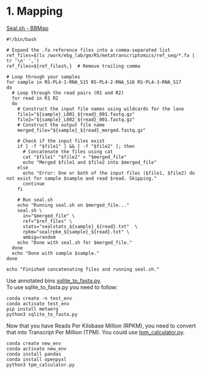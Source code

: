 # 1. Mapping
[Seal.sh - BBMap](https://archive.jgi.doe.gov/data-and-tools/software-tools/bbtools/bb-tools-user-guide/seal-guide/)
```
#!/bin/bash

# Expand the .fa reference files into a comma-separated list
ref_files=$(ls /work/ebg_lab/gm/RS/metatranscriptomics/ref_seq/*.fa | tr '\n' ',')
ref_files=${ref_files%,}  # Remove trailing comma

# Loop through your samples
for sample in RS-PL4-1-RNA_S15 RS-PL4-2-RNA_S16 RS-PL4-3-RNA_S17
do
  # Loop through the read pairs (R1 and R2)
  for read in R1 R2
  do
    # Construct the input file names using wildcards for the lane
    file1="${sample}_L001_${read}_001.fastq.gz"
    file2="${sample}_L002_${read}_001.fastq.gz"
    # Construct the output file name
    merged_file="${sample}_${read}_merged.fastq.gz"

    # Check if the input files exist
    if [ -f "$file1" ] && [ -f "$file2" ]; then
      # Concatenate the files using cat
      cat "$file1" "$file2" > "$merged_file"
      echo "Merged $file1 and $file2 into $merged_file"
    else
      echo "Error: One or both of the input files ($file1, $file2) do not exist for sample $sample and read $read. Skipping."
      continue
    fi

    # Run seal.sh
    echo "Running seal.sh on $merged_file..."
    seal.sh \
      in="$merged_file" \
      ref="$ref_files" \
      stats="sealstats_${sample}_${read}.txt"  \
      rpkm="sealrpkm_${sample}_${read}.txt" \
      ambig=random
    echo "Done with seal.sh for $merged_file."
  done
  echo "Done with sample $sample."
done

echo "Finished concatenating files and running seal.sh."
```
Use annotated bins [sqlite_to_fasta.py](https://github.com/Ruchita-0310/Metatranscriptomics/blob/main/sqlite_to_fasta.py).        
To use sqlite_to_fasta.py you need to follow:
```
conda create -n test_env
conda activate test_env
pip install metaerg
python3 sqlite_to_fasta.py
```
Now that you have Reads Per Kilobase Million (RPKM), you need to convert that into Transcript Per Million (TPM). You could use [tpm_calculator.py](https://github.com/Ruchita-0310/Metatranscriptomics/blob/main/tpm_calculator.py).              
```
conda create new_env
conda activate new_env
conda install pandas
conda install openpyxl
python3 tpm_calculator.py
```
